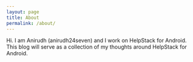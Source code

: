 ```yaml
---
layout: page
title: About
permalink: /about/
---
```


Hi. I am Anirudh (anirudh24seven) and I work on HelpStack for Android. This blog will serve as a collection of my thoughts around HelpStack for Android.
